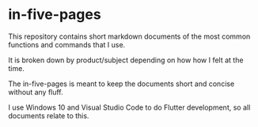 # in-five-pages

This repository contains short markdown documents of the most common functions and commands that I use.

It is broken down by product/subject depending on how how I felt at the time.

The in-five-pages is meant to keep the documents short and concise without any fluff.

I use Windows 10 and Visual Studio Code to do Flutter development, so all documents relate to this.

